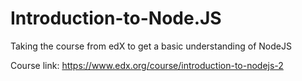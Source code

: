 # Introduction-to-Node.JS

Taking the course from edX to get a basic understanding of NodeJS

Course link: https://www.edx.org/course/introduction-to-nodejs-2
